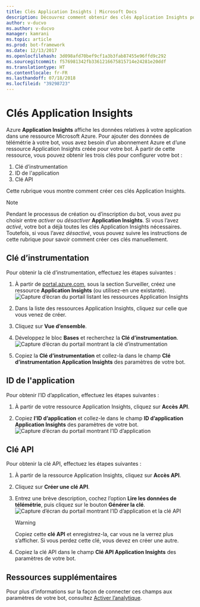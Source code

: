 ```yaml
---
title: Clés Application Insights | Microsoft Docs
description: Découvrez comment obtenir des clés Application Insights pour ajouter des données de télémétrie à un bot.
author: v-ducvo
ms.author: v-ducvo
manager: kamrani
ms.topic: article
ms.prod: bot-framework
ms.date: 12/13/2017
ms.openlocfilehash: 3d098afd70bef9cf1a3b3fab87455e96ffd9c292
ms.sourcegitcommit: f576981342fb3361216675815714e24281e20ddf
ms.translationtype: HT
ms.contentlocale: fr-FR
ms.lasthandoff: 07/18/2018
ms.locfileid: "39298723"
---
```

# <a name="application-insights-keys"></a>Clés Application Insights

Azure **Application Insights** affiche les données relatives à votre application dans une ressource Microsoft Azure. Pour ajouter des données de télémétrie à votre bot, vous avez besoin d’un abonnement Azure et d’une ressource Application Insights créée pour votre bot. À partir de cette ressource, vous pouvez obtenir les trois clés pour configurer votre bot :

1. Clé d’instrumentation
2. ID de l'application
3. Clé API

Cette rubrique vous montre comment créer ces clés Application Insights.

> [!NOTE]
> Pendant le processus de création ou d’inscription du bot, vous avez pu choisir entre *activer* ou *désactiver* **Application Insights**. Si vous l’avez *activé*, votre bot a déjà toutes les clés Application Insights nécessaires. Toutefois, si vous l’avez *désactivé*, vous pouvez suivre les instructions de cette rubrique pour savoir comment créer ces clés manuellement.

## <a name="instrumentation-key"></a>Clé d’instrumentation

Pour obtenir la clé d’instrumentation, effectuez les étapes suivantes :
1. À partir de [portal.azure.com](http://portal.azure.com), sous la section Surveiller, créez une ressource **Application Insights** (ou utilisez-en une existante).
![Capture d’écran du portail listant les ressources Application Insights](~/media/portal-app-insights-add-new.png)

2. Dans la liste des ressources Application Insights, cliquez sur celle que vous venez de créer.

3. Cliquez sur **Vue d’ensemble**.

4. Développez le bloc **Bases** et recherchez la **Clé d’instrumentation**. 
![Capture d’écran du portail montrant la clé d’instrumentation](~/media/portal-app-insights-instrumentation-key.png)

5. Copiez la **Clé d’instrumentation** et collez-la dans le champ **Clé d’instrumentation Application Insights** des paramètres de votre bot.

## <a name="application-id"></a>ID de l'application

Pour obtenir l’ID d’application, effectuez les étapes suivantes :
1. À partir de votre ressource Application Insights, cliquez sur **Accès API**.

2. Copiez **l’ID d’application** et collez-le dans le champ **ID d’application Application Insights** des paramètres de votre bot. 
![Capture d’écran du portail montrant l’ID d’application](~/media/portal-app-insights-appid.png)

## <a name="api-key"></a>Clé API

Pour obtenir la clé API, effectuez les étapes suivantes :
1. À partir de la ressource Application Insights, cliquez sur **Accès API**.

2. Cliquez sur **Créer une clé API**.

3. Entrez une brève description, cochez l’option **Lire les données de télémétrie**, puis cliquez sur le bouton **Générer la clé**.
![Capture d’écran du portail montrant l’ID d’application et la clé API](~/media/portal-app-insights-appid-apikey.png)

   > [!WARNING]
   > Copiez cette **clé API** et enregistrez-la, car vous ne la verrez plus s’afficher. Si vous perdez cette clé, vous devez en créer une autre.

4. Copiez la clé API dans le champ **Clé API Application Insights** des paramètres de votre bot.

## <a name="additional-resources"></a>Ressources supplémentaires
Pour plus d’informations sur la façon de connecter ces champs aux paramètres de votre bot, consultez [Activer l’analytique](~/bot-service-manage-analytics.md#enable-analytics).